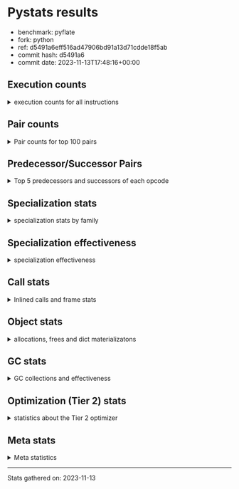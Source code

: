 
# Pystats results

- benchmark: pyflate
- fork: python
- ref: d5491a6eff516ad47906bd91a13d71cdde18f5ab
- commit hash: d5491a6
- commit date: 2023-11-13T17:48:16+00:00

## Execution counts

<details>
<summary> execution counts for all instructions </summary>

|Name | Count | Self | Cumulative | Miss ratio | 
|---|---:|---:|---:|---:|
| LOAD_FAST | 1,330,635,120 | 22.0% | 22.0% |  |
| LOAD_ATTR_INSTANCE_VALUE | 427,170,220 | 7.1% | 29.0% |  |
| LOAD_CONST | 426,784,800 | 7.1% | 36.1% |  |
| POP_JUMP_IF_FALSE | 393,699,120 | 6.5% | 42.6% |  |
| COMPARE_OP_INT | 322,501,320 | 5.3% | 47.9% |  |
| STORE_FAST | 300,528,640 | 5.0% | 52.9% |  |
| LOAD_FAST_LOAD_FAST | 290,971,600 | 4.8% | 57.7% |  |
| BINARY_OP | 193,957,680 | 3.2% | 60.9% |  |
| BINARY_OP_SUBTRACT_INT | 162,623,620 | 2.7% | 63.6% |  |
| JUMP_BACKWARD | 149,876,400 | 2.5% | 66.1% |  |
| SWAP | 149,833,840 | 2.5% | 68.6% |  |
| TO_BOOL_BOOL | 141,400,240 | 2.3% | 70.9% |  |
| BINARY_OP_ADD_INT | 139,886,860 | 2.3% | 73.2% |  |
| COPY | 137,972,160 | 2.3% | 75.5% |  |
| RESUME_CHECK | 127,978,100 | 2.1% | 77.6% | 0.0% |
| CALL_PY_EXACT_ARGS | 127,835,860 | 2.1% | 79.7% |  |
| LOAD_ATTR_METHOD_WITH_VALUES | 120,340,240 | 2.0% | 81.7% |  |
| RETURN_VALUE | 109,745,680 | 1.8% | 83.5% |  |
| BINARY_SUBSCR_LIST_INT | 91,356,380 | 1.5% | 85.0% |  |
| BINARY_SUBSCR | 77,375,760 | 1.3% | 86.3% |  |
| POP_JUMP_IF_TRUE | 76,327,040 | 1.3% | 87.6% |  |
| FOR_ITER_LIST | 70,902,940 | 1.2% | 88.7% |  |
| POP_TOP | 65,376,660 | 1.1% | 89.8% |  |
| LOAD_ATTR_METHOD_NO_DICT | 61,365,800 | 1.0% | 90.8% |  |
| CALL_LIST_APPEND | 61,344,700 | 1.0% | 91.8% |  |
| LOAD_GLOBAL_BUILTIN | 60,217,020 | 1.0% | 92.8% |  |
| CALL_LEN | 53,965,420 | 0.9% | 93.7% |  |
| STORE_SUBSCR_LIST_INT | 53,789,400 | 0.9% | 94.6% |  |
| STORE_ATTR_INSTANCE_VALUE | 47,124,700 | 0.8% | 95.4% |  |
| BINARY_SLICE | 47,117,840 | 0.8% | 96.2% |  |
| JUMP_FORWARD | 29,462,240 | 0.5% | 96.7% |  |
| FOR_ITER_RANGE | 27,862,480 | 0.5% | 97.1% |  |
| STORE_FAST_STORE_FAST | 27,057,360 | 0.4% | 97.6% |  |
| UNPACK_SEQUENCE_TWO_TUPLE | 26,987,080 | 0.4% | 98.0% |  |
| FOR_ITER | 26,922,820 | 0.4% | 98.5% |  |
| RETURN_CONST | 18,304,080 | 0.3% | 98.8% |  |
| UNARY_INVERT | 12,536,640 | 0.2% | 99.0% |  |
| GET_ITER | 12,005,360 | 0.2% | 99.2% |  |
| NOP | 11,873,440 | 0.2% | 99.4% |  |
| LOAD_GLOBAL_MODULE | 7,599,620 | 0.1% | 99.5% |  |
| STORE_SLICE | 7,424,240 | 0.1% | 99.6% |  |
| CALL_BUILTIN_O | 6,088,520 | 0.1% | 99.7% |  |
| LOAD_ATTR | 5,411,380 | 0.1% | 99.8% |  |
| TO_BOOL | 5,406,980 | 0.1% | 99.9% |  |
| CALL_METHOD_DESCRIPTOR_FAST | 5,405,000 | 0.1% | 100.0% |  |
| TO_BOOL_INT | 718,300 | 0.0% | 100.0% |  |
| CALL_BUILTIN_CLASS | 162,180 | 0.0% | 100.0% |  |
| BUILD_LIST | 92,640 | 0.0% | 100.0% |  |
| EXIT_INIT_CHECK | 71,120 | 0.0% | 100.0% |  |
| CALL_ALLOC_AND_ENTER_INIT | 71,120 | 0.0% | 100.0% |  |
| BUILD_TUPLE | 71,040 | 0.0% | 100.0% |  |
| INTERPRETER_EXIT | 70,640 | 0.0% | 100.0% |  |
| BINARY_OP_MULTIPLY_INT | 44,940 | 0.0% | 100.0% |  |
| CALL_BUILTIN_FAST | 32,040 | 0.0% | 100.0% |  |
| CALL | 25,660 | 0.0% | 100.0% |  |
| LIST_APPEND | 11,600 | 0.0% | 100.0% |  |
| LOAD_GLOBAL | 2,400 | 0.0% | 100.0% |  |
| COMPARE_OP | 1,860 | 0.0% | 100.0% |  |
| STORE_ATTR | 1,000 | 0.0% | 100.0% |  |
| RESUME | 540 | 0.0% | 100.0% | 18.5% |
| PUSH_NULL | 480 | 0.0% | 100.0% |  |
| CALL_KW | 480 | 0.0% | 100.0% |  |
| LOAD_DEREF | 240 | 0.0% | 100.0% |  |
| UNPACK_SEQUENCE | 240 | 0.0% | 100.0% |  |
| CALL_BUILTIN_FAST_WITH_KEYWORDS | 240 | 0.0% | 100.0% |  |
| LOAD_ATTR_MODULE | 240 | 0.0% | 100.0% |  |
| CALL_FUNCTION_EX | 160 | 0.0% | 100.0% |  |
| LOAD_FAST_AND_CLEAR | 160 | 0.0% | 100.0% |  |
| CALL_ISINSTANCE | 140 | 0.0% | 100.0% |  |
| CALL_METHOD_DESCRIPTOR_NOARGS | 120 | 0.0% | 100.0% |  |
| CALL_METHOD_DESCRIPTOR_O | 120 | 0.0% | 100.0% |  |
| STORE_SUBSCR | 80 | 0.0% | 100.0% |  |
| CALL_INTRINSIC_1 | 80 | 0.0% | 100.0% |  |
| COPY_FREE_VARS | 80 | 0.0% | 100.0% |  |
| LIST_EXTEND | 80 | 0.0% | 100.0% |  |
| LOAD_FAST_CHECK | 80 | 0.0% | 100.0% |  |
| BINARY_OP_SUBTRACT_FLOAT | 60 | 0.0% | 100.0% |  |
| COMPARE_OP_STR | 60 | 0.0% | 100.0% |  |


</details>

## Pair counts

<details>
<summary> Pair counts for top 100 pairs </summary>

|Pair | Count | Self | Cumulative | 
|---|---:|---:|---:|
| POP_JUMP_IF_FALSE LOAD_FAST | 317,600,480 | 5.2% | 5.2% |
| LOAD_FAST LOAD_ATTR_INSTANCE_VALUE | 269,915,960 | 4.5% | 9.7% |
| COMPARE_OP_INT POP_JUMP_IF_FALSE | 251,599,820 | 4.2% | 13.9% |
| LOAD_ATTR_INSTANCE_VALUE LOAD_FAST | 186,594,560 | 3.1% | 16.9% |
| STORE_FAST LOAD_FAST | 161,745,920 | 2.7% | 19.6% |
| LOAD_FAST LOAD_CONST | 152,721,440 | 2.5% | 22.1% |
| LOAD_FAST TO_BOOL_BOOL | 141,400,040 | 2.3% | 24.5% |
| TO_BOOL_BOOL POP_JUMP_IF_FALSE | 141,379,780 | 2.3% | 26.8% |
| CALL_PY_EXACT_ARGS RESUME_CHECK | 127,835,860 | 2.1% | 28.9% |
| LOAD_CONST BINARY_OP_ADD_INT | 124,402,000 | 2.1% | 31.0% |
| LOAD_FAST LOAD_ATTR_METHOD_WITH_VALUES | 120,294,680 | 2.0% | 33.0% |
| LOAD_ATTR_INSTANCE_VALUE COMPARE_OP_INT | 110,695,480 | 1.8% | 34.8% |
| LOAD_FAST_LOAD_FAST LOAD_ATTR_INSTANCE_VALUE | 110,560,560 | 1.8% | 36.6% |
| LOAD_CONST BINARY_OP_SUBTRACT_INT | 110,171,000 | 1.8% | 38.5% |
| LOAD_ATTR_METHOD_WITH_VALUES LOAD_FAST | 108,854,780 | 1.8% | 40.2% |
| STORE_FAST LOAD_FAST_LOAD_FAST | 101,491,280 | 1.7% | 41.9% |
| LOAD_FAST COMPARE_OP_INT | 81,567,280 | 1.3% | 43.3% |
| LOAD_FAST LOAD_FAST | 72,705,120 | 1.2% | 44.5% |
| LOAD_CONST LOAD_FAST | 71,969,840 | 1.2% | 45.7% |
| COMPARE_OP_INT POP_JUMP_IF_TRUE | 70,901,500 | 1.2% | 46.8% |
| FOR_ITER_LIST STORE_FAST | 70,831,360 | 1.2% | 48.0% |
| RESUME_CHECK LOAD_CONST | 64,334,460 | 1.1% | 49.1% |
| LOAD_FAST BINARY_OP | 61,555,240 | 1.0% | 50.1% |
| LOAD_FAST LOAD_ATTR_METHOD_NO_DICT | 61,365,400 | 1.0% | 51.1% |
| LOAD_GLOBAL_BUILTIN LOAD_FAST | 60,125,900 | 1.0% | 52.1% |
| JUMP_BACKWARD FOR_ITER_LIST | 59,039,740 | 1.0% | 53.1% |
| POP_JUMP_IF_TRUE JUMP_BACKWARD | 58,971,520 | 1.0% | 54.0% |
| LOAD_FAST CALL_PY_EXACT_ARGS | 57,803,440 | 1.0% | 55.0% |
| LOAD_FAST CALL_LEN | 53,965,240 | 0.9% | 55.9% |
| LOAD_FAST_LOAD_FAST BINARY_SUBSCR_LIST_INT | 53,789,360 | 0.9% | 56.8% |
| LOAD_FAST BINARY_OP_SUBTRACT_INT | 52,407,360 | 0.9% | 57.6% |
| BINARY_OP LOAD_CONST | 52,401,420 | 0.9% | 58.5% |
| BINARY_OP_SUBTRACT_INT RETURN_VALUE | 52,401,340 | 0.9% | 59.4% |
| LOAD_FAST LOAD_GLOBAL_BUILTIN | 48,579,000 | 0.8% | 60.2% |
| BINARY_OP LOAD_FAST | 48,141,940 | 0.8% | 61.0% |
| RESUME_CHECK LOAD_FAST_LOAD_FAST | 47,359,440 | 0.8% | 61.8% |
| LOAD_FAST COPY | 46,693,120 | 0.8% | 62.5% |
| COPY LOAD_ATTR_INSTANCE_VALUE | 46,692,880 | 0.8% | 63.3% |
| SWAP STORE_ATTR_INSTANCE_VALUE | 46,692,880 | 0.8% | 64.1% |
| RETURN_VALUE STORE_FAST | 44,598,180 | 0.7% | 64.8% |
| BINARY_OP_ADD_INT SWAP | 43,109,520 | 0.7% | 65.5% |
| STORE_ATTR_INSTANCE_VALUE LOAD_FAST | 41,289,620 | 0.7% | 66.2% |
| BINARY_OP_SUBTRACT_INT BINARY_OP | 39,941,380 | 0.7% | 66.9% |
| RETURN_VALUE BINARY_OP | 39,864,720 | 0.7% | 67.5% |
| LOAD_ATTR_INSTANCE_VALUE CALL_PY_EXACT_ARGS | 39,189,680 | 0.6% | 68.2% |
| SWAP COPY | 37,489,440 | 0.6% | 68.8% |
| COPY COMPARE_OP_INT | 37,489,200 | 0.6% | 69.4% |
| LOAD_CONST COMPARE_OP_INT | 35,984,880 | 0.6% | 70.0% |
| LOAD_ATTR_METHOD_NO_DICT LOAD_FAST | 34,379,580 | 0.6% | 70.6% |
| BINARY_SUBSCR_LIST_INT STORE_FAST | 34,318,900 | 0.6% | 71.1% |
| BINARY_OP_ADD_INT BINARY_SLICE | 32,268,800 | 0.5% | 71.7% |
| LOAD_FAST_LOAD_FAST LOAD_CONST | 31,585,520 | 0.5% | 72.2% |
| JUMP_BACKWARD LOAD_FAST | 31,497,440 | 0.5% | 72.7% |
| BINARY_OP_SUBTRACT_INT COMPARE_OP_INT | 31,348,240 | 0.5% | 73.2% |
| POP_TOP LOAD_FAST | 30,094,120 | 0.5% | 73.7% |
| LOAD_CONST STORE_FAST | 29,886,880 | 0.5% | 74.2% |
| JUMP_FORWARD LOAD_FAST | 29,461,920 | 0.5% | 74.7% |
| BINARY_OP_ADD_INT STORE_FAST | 29,418,180 | 0.5% | 75.2% |
| JUMP_BACKWARD FOR_ITER_RANGE | 27,720,480 | 0.5% | 75.7% |
| FOR_ITER_RANGE STORE_FAST | 27,720,480 | 0.5% | 76.1% |
| LOAD_ATTR_INSTANCE_VALUE STORE_FAST | 27,334,200 | 0.5% | 76.6% |
| BINARY_OP RETURN_VALUE | 27,328,180 | 0.5% | 77.0% |
| CALL_LIST_APPEND JUMP_BACKWARD | 27,223,420 | 0.4% | 77.5% |
| UNPACK_SEQUENCE_TWO_TUPLE STORE_FAST_STORE_FAST | 26,986,620 | 0.4% | 77.9% |
| JUMP_BACKWARD FOR_ITER | 26,915,460 | 0.4% | 78.4% |
| FOR_ITER UNPACK_SEQUENCE_TWO_TUPLE | 26,915,120 | 0.4% | 78.8% |
| LOAD_FAST_LOAD_FAST BINARY_SUBSCR | 26,894,800 | 0.4% | 79.2% |
| COPY COPY | 26,894,720 | 0.4% | 79.7% |
| LOAD_FAST_LOAD_FAST COPY | 26,894,720 | 0.4% | 80.1% |
| LOAD_FAST_LOAD_FAST LOAD_FAST_LOAD_FAST | 26,894,720 | 0.4% | 80.6% |
| STORE_FAST_STORE_FAST LOAD_FAST_LOAD_FAST | 26,894,720 | 0.4% | 81.0% |
| SWAP SWAP | 26,894,720 | 0.4% | 81.5% |
| BINARY_SUBSCR_LIST_INT LOAD_CONST | 26,894,700 | 0.4% | 81.9% |
| LOAD_ATTR_METHOD_NO_DICT LOAD_FAST_LOAD_FAST | 26,894,700 | 0.4% | 82.4% |
| STORE_SUBSCR_LIST_INT JUMP_BACKWARD | 26,894,700 | 0.4% | 82.8% |
| STORE_SUBSCR_LIST_INT LOAD_FAST_LOAD_FAST | 26,894,700 | 0.4% | 83.2% |
| BINARY_SUBSCR CALL_LIST_APPEND | 26,894,680 | 0.4% | 83.7% |
| COPY BINARY_SUBSCR_LIST_INT | 26,894,680 | 0.4% | 84.1% |
| SWAP STORE_SUBSCR_LIST_INT | 26,894,680 | 0.4% | 84.6% |
| BINARY_SUBSCR_LIST_INT STORE_SUBSCR_LIST_INT | 26,894,680 | 0.4% | 85.0% |
| BINARY_OP_ADD_INT BINARY_SUBSCR | 26,299,460 | 0.4% | 85.5% |
| BINARY_SUBSCR SWAP | 25,557,040 | 0.4% | 85.9% |
| CALL_LEN COMPARE_OP_INT | 24,398,520 | 0.4% | 86.3% |
| POP_JUMP_IF_FALSE JUMP_BACKWARD | 24,339,040 | 0.4% | 86.7% |
| STORE_FAST LOAD_CONST | 24,174,080 | 0.4% | 87.1% |
| LOAD_FAST BINARY_SUBSCR | 24,161,320 | 0.4% | 87.5% |
| BINARY_SUBSCR LOAD_FAST | 24,161,300 | 0.4% | 87.9% |
| LOAD_FAST LOAD_FAST_LOAD_FAST | 24,161,280 | 0.4% | 88.3% |
| CALL_LEN LOAD_CONST | 24,161,260 | 0.4% | 88.7% |
| CALL_LIST_APPEND LOAD_FAST | 24,161,240 | 0.4% | 89.1% |
| BINARY_SLICE CALL_LIST_APPEND | 23,477,880 | 0.4% | 89.5% |
| POP_TOP JUMP_FORWARD | 23,419,440 | 0.4% | 89.9% |
| POP_JUMP_IF_FALSE POP_TOP | 23,418,800 | 0.4% | 90.2% |
| BINARY_OP STORE_FAST | 19,105,500 | 0.3% | 90.6% |
| RETURN_CONST POP_TOP | 18,232,880 | 0.3% | 90.9% |
| LOAD_FAST RETURN_VALUE | 18,012,560 | 0.3% | 91.2% |
| BINARY_OP SWAP | 17,941,700 | 0.3% | 91.5% |
| LOAD_CONST CALL_PY_EXACT_ARGS | 17,940,760 | 0.3% | 91.8% |
| POP_JUMP_IF_TRUE LOAD_FAST | 17,343,360 | 0.3% | 92.0% |
| RESUME_CHECK LOAD_FAST | 16,282,780 | 0.3% | 92.3% |


</details>

## Predecessor/Successor Pairs

<details>
<summary> Top 5 predecessors and successors of each opcode </summary>

### BINARY_SLICE

<details>
<summary> Successors and predecessors for BINARY_SLICE </summary>

|Predecessors | Count | Percentage | 
|---|---:|---:|
| BINARY_OP_ADD_INT | 32,268,800 | 68.5% |
| LOAD_CONST | 7,424,720 | 15.8% |
| LOAD_FAST | 7,424,240 | 15.8% |
| BINARY_OP | 80 | 0.0% |

|Successors | Count | Percentage | 
|---|---:|---:|
| CALL_LIST_APPEND | 23,477,880 | 49.8% |
| BINARY_OP | 14,848,480 | 31.5% |
| LOAD_FAST | 7,424,240 | 15.8% |
| CALL_BUILTIN_O | 683,320 | 1.5% |
| LOAD_GLOBAL_BUILTIN | 683,320 | 1.5% |


</details>

### STORE_SLICE

<details>
<summary> Successors and predecessors for STORE_SLICE </summary>

|Predecessors | Count | Percentage | 
|---|---:|---:|
| LOAD_CONST | 7,424,240 | 100.0% |

|Successors | Count | Percentage | 
|---|---:|---:|
| RETURN_CONST | 7,424,240 | 100.0% |


</details>

### CACHE

<details>
<summary> Successors and predecessors for CACHE </summary>

|Successors | Count | Percentage | 
|---|---:|---:|
| RESUME_CHECK | 70,560 | 99.9% |
| RESUME | 80 | 0.1% |


</details>

### BINARY_SUBSCR

<details>
<summary> Successors and predecessors for BINARY_SUBSCR </summary>

|Predecessors | Count | Percentage | 
|---|---:|---:|
| LOAD_FAST_LOAD_FAST | 26,894,800 | 34.8% |
| BINARY_OP_ADD_INT | 26,299,460 | 34.0% |
| LOAD_FAST | 24,161,320 | 31.2% |
| BINARY_SUBSCR | 19,900 | 0.0% |
| LOAD_CONST | 120 | 0.0% |

|Successors | Count | Percentage | 
|---|---:|---:|
| CALL_LIST_APPEND | 26,894,680 | 34.8% |
| SWAP | 25,557,040 | 33.0% |
| LOAD_FAST | 24,161,300 | 31.2% |
| COMPARE_OP_INT | 742,440 | 1.0% |
| BINARY_SUBSCR | 19,900 | 0.0% |


</details>

### EXIT_INIT_CHECK

<details>
<summary> Successors and predecessors for EXIT_INIT_CHECK </summary>

|Predecessors | Count | Percentage | 
|---|---:|---:|
| RETURN_CONST | 71,120 | 100.0% |

|Successors | Count | Percentage | 
|---|---:|---:|
| RETURN_VALUE | 71,120 | 100.0% |


</details>

### GET_ITER

<details>
<summary> Successors and predecessors for GET_ITER </summary>

|Predecessors | Count | Percentage | 
|---|---:|---:|
| LOAD_ATTR_INSTANCE_VALUE | 11,862,580 | 98.8% |
| CALL_BUILTIN_CLASS | 141,900 | 1.2% |
| BINARY_SLICE | 480 | 0.0% |
| CALL | 180 | 0.0% |
| LOAD_FAST | 160 | 0.0% |

|Successors | Count | Percentage | 
|---|---:|---:|
| FOR_ITER_LIST | 11,863,100 | 98.8% |
| FOR_ITER_RANGE | 141,840 | 1.2% |
| FOR_ITER | 340 | 0.0% |
| LOAD_FAST_AND_CLEAR | 80 | 0.0% |


</details>

### INTERPRETER_EXIT

<details>
<summary> Successors and predecessors for INTERPRETER_EXIT </summary>

|Predecessors | Count | Percentage | 
|---|---:|---:|
| RETURN_VALUE | 70,560 | 99.9% |
| RETURN_CONST | 80 | 0.1% |


</details>

### NOP

<details>
<summary> Successors and predecessors for NOP </summary>

|Predecessors | Count | Percentage | 
|---|---:|---:|
| CALL_LIST_APPEND | 7,186,940 | 60.5% |
| JUMP_BACKWARD | 4,674,640 | 39.4% |
| POP_JUMP_IF_FALSE | 11,600 | 0.1% |
| STORE_FAST | 160 | 0.0% |
| POP_TOP | 100 | 0.0% |

|Successors | Count | Percentage | 
|---|---:|---:|
| JUMP_BACKWARD | 7,186,960 | 60.5% |
| LOAD_FAST | 4,686,400 | 39.5% |
| LOAD_DEREF | 80 | 0.0% |


</details>

### POP_TOP

<details>
<summary> Successors and predecessors for POP_TOP </summary>

|Predecessors | Count | Percentage | 
|---|---:|---:|
| POP_JUMP_IF_FALSE | 23,418,800 | 35.8% |
| RETURN_CONST | 18,232,880 | 27.9% |
| RETURN_VALUE | 11,861,920 | 18.1% |
| SWAP | 11,861,680 | 18.1% |
| CALL_KW | 480 | 0.0% |

|Successors | Count | Percentage | 
|---|---:|---:|
| LOAD_FAST | 30,094,120 | 46.0% |
| JUMP_FORWARD | 23,419,440 | 35.8% |
| RETURN_VALUE | 11,861,680 | 18.1% |
| RETURN_CONST | 560 | 0.0% |
| LOAD_FAST_LOAD_FAST | 480 | 0.0% |


</details>

### PUSH_NULL

<details>
<summary> Successors and predecessors for PUSH_NULL </summary>

|Predecessors | Count | Percentage | 
|---|---:|---:|
| LOAD_ATTR_MODULE | 240 | 50.0% |
| LOAD_DEREF | 160 | 33.3% |
| LOAD_ATTR | 80 | 16.7% |

|Successors | Count | Percentage | 
|---|---:|---:|
| CALL | 240 | 50.0% |
| LOAD_FAST | 160 | 33.3% |
| LOAD_FAST_CHECK | 80 | 16.7% |


</details>

### RETURN_VALUE

<details>
<summary> Successors and predecessors for RETURN_VALUE </summary>

|Predecessors | Count | Percentage | 
|---|---:|---:|
| BINARY_OP_SUBTRACT_INT | 52,401,340 | 47.7% |
| BINARY_OP | 27,328,180 | 24.9% |
| LOAD_FAST | 18,012,560 | 16.4% |
| POP_TOP | 11,861,680 | 10.8% |
| EXIT_INIT_CHECK | 71,120 | 0.1% |

|Successors | Count | Percentage | 
|---|---:|---:|
| STORE_FAST | 44,598,180 | 40.6% |
| BINARY_OP | 39,864,720 | 36.3% |
| LOAD_FAST | 12,607,200 | 11.5% |
| POP_TOP | 11,861,920 | 10.8% |
| TO_BOOL_INT | 627,120 | 0.6% |


</details>

### STORE_SUBSCR

<details>
<summary> Successors and predecessors for STORE_SUBSCR </summary>

|Predecessors | Count | Percentage | 
|---|---:|---:|
| SWAP | 40 | 50.0% |
| BINARY_SUBSCR | 20 | 25.0% |
| BINARY_SUBSCR_LIST_INT | 20 | 25.0% |

|Successors | Count | Percentage | 
|---|---:|---:|
| STORE_SUBSCR_LIST_INT | 40 | 50.0% |
| JUMP_BACKWARD | 20 | 25.0% |
| LOAD_FAST_LOAD_FAST | 20 | 25.0% |


</details>

### TO_BOOL

<details>
<summary> Successors and predecessors for TO_BOOL </summary>

|Predecessors | Count | Percentage | 
|---|---:|---:|
| LOAD_FAST | 5,405,160 | 100.0% |
| TO_BOOL | 1,500 | 0.0% |
| RETURN_VALUE | 160 | 0.0% |
| BINARY_OP | 80 | 0.0% |
| CALL | 40 | 0.0% |

|Successors | Count | Percentage | 
|---|---:|---:|
| POP_JUMP_IF_TRUE | 5,404,980 | 100.0% |
| TO_BOOL | 1,500 | 0.0% |
| POP_JUMP_IF_FALSE | 240 | 0.0% |
| TO_BOOL_INT | 180 | 0.0% |
| TO_BOOL_BOOL | 80 | 0.0% |


</details>

### UNARY_INVERT

<details>
<summary> Successors and predecessors for UNARY_INVERT </summary>

|Predecessors | Count | Percentage | 
|---|---:|---:|
| BINARY_OP | 12,536,640 | 100.0% |

|Successors | Count | Percentage | 
|---|---:|---:|
| BINARY_OP | 12,536,640 | 100.0% |


</details>

### BINARY_OP

<details>
<summary> Successors and predecessors for BINARY_OP </summary>

|Predecessors | Count | Percentage | 
|---|---:|---:|
| LOAD_FAST | 61,555,240 | 31.7% |
| BINARY_OP_SUBTRACT_INT | 39,941,380 | 20.6% |
| RETURN_VALUE | 39,864,720 | 20.6% |
| BINARY_SLICE | 14,848,480 | 7.7% |
| UNARY_INVERT | 12,536,640 | 6.5% |

|Successors | Count | Percentage | 
|---|---:|---:|
| LOAD_CONST | 52,401,420 | 27.0% |
| LOAD_FAST | 48,141,940 | 24.8% |
| RETURN_VALUE | 27,328,180 | 14.1% |
| STORE_FAST | 19,105,500 | 9.9% |
| SWAP | 17,941,700 | 9.3% |


</details>

### BUILD_LIST

<details>
<summary> Successors and predecessors for BUILD_LIST </summary>

|Predecessors | Count | Percentage | 
|---|---:|---:|
| LOAD_FAST_LOAD_FAST | 71,040 | 76.7% |
| CALL_BUILTIN_CLASS | 19,180 | 20.7% |
| STORE_FAST | 720 | 0.8% |
| RESUME_CHECK | 580 | 0.6% |
| BUILD_TUPLE | 480 | 0.5% |

|Successors | Count | Percentage | 
|---|---:|---:|
| BINARY_OP | 90,720 | 97.9% |
| STORE_FAST | 1,600 | 1.7% |
| LOAD_CONST | 80 | 0.1% |
| LOAD_DEREF | 80 | 0.1% |
| SWAP | 80 | 0.1% |


</details>

### BUILD_TUPLE

<details>
<summary> Successors and predecessors for BUILD_TUPLE </summary>

|Predecessors | Count | Percentage | 
|---|---:|---:|
| LOAD_ATTR_INSTANCE_VALUE | 70,540 | 99.3% |
| LOAD_CONST | 480 | 0.7% |
| LOAD_ATTR | 20 | 0.0% |

|Successors | Count | Percentage | 
|---|---:|---:|
| RETURN_VALUE | 70,560 | 99.3% |
| BUILD_LIST | 480 | 0.7% |


</details>

### CALL

<details>
<summary> Successors and predecessors for CALL </summary>

|Predecessors | Count | Percentage | 
|---|---:|---:|
| CALL_BUILTIN_FAST | 20,460 | 79.7% |
| LOAD_FAST | 2,160 | 8.4% |
| LOAD_CONST | 1,080 | 4.2% |
| CALL | 520 | 2.0% |
| LOAD_FAST_LOAD_FAST | 280 | 1.1% |

|Successors | Count | Percentage | 
|---|---:|---:|
| CALL_LIST_APPEND | 20,620 | 80.4% |
| CALL_PY_EXACT_ARGS | 860 | 3.4% |
| CALL_BUILTIN_CLASS | 740 | 2.9% |
| CALL | 520 | 2.0% |
| RESUME_CHECK | 440 | 1.7% |


</details>

### CALL_FUNCTION_EX

<details>
<summary> Successors and predecessors for CALL_FUNCTION_EX </summary>

|Predecessors | Count | Percentage | 
|---|---:|---:|
| CALL_INTRINSIC_1 | 80 | 50.0% |
| LOAD_FAST | 80 | 50.0% |

|Successors | Count | Percentage | 
|---|---:|---:|
| COPY_FREE_VARS | 80 | 50.0% |
| RESUME_CHECK | 60 | 37.5% |
| RESUME | 20 | 12.5% |


</details>

### CALL_INTRINSIC_1

<details>
<summary> Successors and predecessors for CALL_INTRINSIC_1 </summary>

|Predecessors | Count | Percentage | 
|---|---:|---:|
| LIST_EXTEND | 80 | 100.0% |

|Successors | Count | Percentage | 
|---|---:|---:|
| CALL_FUNCTION_EX | 80 | 100.0% |


</details>

### CALL_KW

<details>
<summary> Successors and predecessors for CALL_KW </summary>

|Predecessors | Count | Percentage | 
|---|---:|---:|
| LOAD_CONST | 480 | 100.0% |

|Successors | Count | Percentage | 
|---|---:|---:|
| POP_TOP | 480 | 100.0% |


</details>

### COMPARE_OP

<details>
<summary> Successors and predecessors for COMPARE_OP </summary>

|Predecessors | Count | Percentage | 
|---|---:|---:|
| LOAD_CONST | 840 | 45.2% |
| COPY | 240 | 12.9% |
| LOAD_FAST | 160 | 8.6% |
| CALL | 100 | 5.4% |
| LOAD_ATTR | 100 | 5.4% |

|Successors | Count | Percentage | 
|---|---:|---:|
| POP_JUMP_IF_FALSE | 920 | 49.5% |
| COMPARE_OP_INT | 760 | 40.9% |
| POP_JUMP_IF_TRUE | 100 | 5.4% |
| COMPARE_OP | 60 | 3.2% |
| COMPARE_OP_STR | 20 | 1.1% |


</details>

### COPY

<details>
<summary> Successors and predecessors for COPY </summary>

|Predecessors | Count | Percentage | 
|---|---:|---:|
| LOAD_FAST | 46,693,120 | 33.8% |
| SWAP | 37,489,440 | 27.2% |
| COPY | 26,894,720 | 19.5% |
| LOAD_FAST_LOAD_FAST | 26,894,720 | 19.5% |
| RETURN_VALUE | 80 | 0.0% |

|Successors | Count | Percentage | 
|---|---:|---:|
| LOAD_ATTR_INSTANCE_VALUE | 46,692,880 | 33.8% |
| COMPARE_OP_INT | 37,489,200 | 27.2% |
| COPY | 26,894,720 | 19.5% |
| BINARY_SUBSCR_LIST_INT | 26,894,680 | 19.5% |
| COMPARE_OP | 240 | 0.0% |


</details>

### COPY_FREE_VARS

<details>
<summary> Successors and predecessors for COPY_FREE_VARS </summary>

|Predecessors | Count | Percentage | 
|---|---:|---:|
| CALL_FUNCTION_EX | 80 | 100.0% |

|Successors | Count | Percentage | 
|---|---:|---:|
| RESUME_CHECK | 60 | 75.0% |
| RESUME | 20 | 25.0% |


</details>

### FOR_ITER

<details>
<summary> Successors and predecessors for FOR_ITER </summary>

|Predecessors | Count | Percentage | 
|---|---:|---:|
| JUMP_BACKWARD | 26,915,460 | 100.0% |
| FOR_ITER | 6,940 | 0.0% |
| GET_ITER | 340 | 0.0% |
| SWAP | 80 | 0.0% |

|Successors | Count | Percentage | 
|---|---:|---:|
| UNPACK_SEQUENCE_TWO_TUPLE | 26,915,120 | 100.0% |
| FOR_ITER | 6,940 | 0.0% |
| STORE_FAST | 320 | 0.0% |
| FOR_ITER_RANGE | 160 | 0.0% |
| UNPACK_SEQUENCE | 100 | 0.0% |


</details>

### JUMP_BACKWARD

<details>
<summary> Successors and predecessors for JUMP_BACKWARD </summary>

|Predecessors | Count | Percentage | 
|---|---:|---:|
| POP_JUMP_IF_TRUE | 58,971,520 | 39.3% |
| CALL_LIST_APPEND | 27,223,420 | 18.2% |
| STORE_SUBSCR_LIST_INT | 26,894,700 | 17.9% |
| POP_JUMP_IF_FALSE | 24,339,040 | 16.2% |
| NOP | 7,186,960 | 4.8% |

|Successors | Count | Percentage | 
|---|---:|---:|
| FOR_ITER_LIST | 59,039,740 | 39.4% |
| LOAD_FAST | 31,497,440 | 21.0% |
| FOR_ITER_RANGE | 27,720,480 | 18.5% |
| FOR_ITER | 26,915,460 | 18.0% |
| NOP | 4,674,640 | 3.1% |


</details>

### JUMP_FORWARD

<details>
<summary> Successors and predecessors for JUMP_FORWARD </summary>

|Predecessors | Count | Percentage | 
|---|---:|---:|
| POP_TOP | 23,419,440 | 79.5% |
| POP_JUMP_IF_FALSE | 5,359,360 | 18.2% |
| STORE_FAST | 683,440 | 2.3% |

|Successors | Count | Percentage | 
|---|---:|---:|
| LOAD_FAST | 29,461,920 | 100.0% |
| BUILD_LIST | 80 | 0.0% |
| JUMP_BACKWARD | 80 | 0.0% |
| LOAD_CONST | 80 | 0.0% |
| LOAD_GLOBAL | 40 | 0.0% |


</details>

### LIST_APPEND

<details>
<summary> Successors and predecessors for LIST_APPEND </summary>

|Predecessors | Count | Percentage | 
|---|---:|---:|
| CALL_BUILTIN_FAST | 11,580 | 99.8% |
| CALL | 20 | 0.2% |

|Successors | Count | Percentage | 
|---|---:|---:|
| JUMP_BACKWARD | 11,600 | 100.0% |


</details>

### LIST_EXTEND

<details>
<summary> Successors and predecessors for LIST_EXTEND </summary>

|Predecessors | Count | Percentage | 
|---|---:|---:|
| LOAD_DEREF | 80 | 100.0% |

|Successors | Count | Percentage | 
|---|---:|---:|
| CALL_INTRINSIC_1 | 80 | 100.0% |


</details>

### LOAD_ATTR

<details>
<summary> Successors and predecessors for LOAD_ATTR </summary>

|Predecessors | Count | Percentage | 
|---|---:|---:|
| LOAD_ATTR_INSTANCE_VALUE | 5,404,940 | 99.9% |
| LOAD_FAST | 3,080 | 0.1% |
| LOAD_ATTR | 1,680 | 0.0% |
| LOAD_GLOBAL_MODULE | 1,000 | 0.0% |
| COPY | 240 | 0.0% |

|Successors | Count | Percentage | 
|---|---:|---:|
| LOAD_FAST | 5,405,720 | 99.9% |
| LOAD_ATTR | 1,680 | 0.0% |
| LOAD_CONST | 980 | 0.0% |
| LOAD_ATTR_INSTANCE_VALUE | 820 | 0.0% |
| LOAD_ATTR_METHOD_WITH_VALUES | 640 | 0.0% |


</details>

### LOAD_CONST

<details>
<summary> Successors and predecessors for LOAD_CONST </summary>

|Predecessors | Count | Percentage | 
|---|---:|---:|
| LOAD_FAST | 152,721,440 | 35.8% |
| RESUME_CHECK | 64,334,460 | 15.1% |
| BINARY_OP | 52,401,420 | 12.3% |
| LOAD_FAST_LOAD_FAST | 31,585,520 | 7.4% |
| BINARY_SUBSCR_LIST_INT | 26,894,700 | 6.3% |

|Successors | Count | Percentage | 
|---|---:|---:|
| BINARY_OP_ADD_INT | 124,402,000 | 29.1% |
| BINARY_OP_SUBTRACT_INT | 110,171,000 | 25.8% |
| LOAD_FAST | 71,969,840 | 16.9% |
| COMPARE_OP_INT | 35,984,880 | 8.4% |
| STORE_FAST | 29,886,880 | 7.0% |


</details>

### LOAD_DEREF

<details>
<summary> Successors and predecessors for LOAD_DEREF </summary>

|Predecessors | Count | Percentage | 
|---|---:|---:|
| NOP | 80 | 33.3% |
| BUILD_LIST | 80 | 33.3% |
| RESUME_CHECK | 60 | 25.0% |
| RESUME | 20 | 8.3% |

|Successors | Count | Percentage | 
|---|---:|---:|
| PUSH_NULL | 160 | 66.7% |
| LIST_EXTEND | 80 | 33.3% |


</details>

### LOAD_FAST

<details>
<summary> Successors and predecessors for LOAD_FAST </summary>

|Predecessors | Count | Percentage | 
|---|---:|---:|
| POP_JUMP_IF_FALSE | 317,600,480 | 23.9% |
| LOAD_ATTR_INSTANCE_VALUE | 186,594,560 | 14.0% |
| STORE_FAST | 161,745,920 | 12.2% |
| LOAD_ATTR_METHOD_WITH_VALUES | 108,854,780 | 8.2% |
| LOAD_FAST | 72,705,120 | 5.5% |

|Successors | Count | Percentage | 
|---|---:|---:|
| LOAD_ATTR_INSTANCE_VALUE | 269,915,960 | 20.3% |
| LOAD_CONST | 152,721,440 | 11.5% |
| TO_BOOL_BOOL | 141,400,040 | 10.6% |
| LOAD_ATTR_METHOD_WITH_VALUES | 120,294,680 | 9.0% |
| COMPARE_OP_INT | 81,567,280 | 6.1% |


</details>

### LOAD_FAST_AND_CLEAR

<details>
<summary> Successors and predecessors for LOAD_FAST_AND_CLEAR </summary>

|Predecessors | Count | Percentage | 
|---|---:|---:|
| GET_ITER | 80 | 50.0% |
| LOAD_FAST_AND_CLEAR | 80 | 50.0% |

|Successors | Count | Percentage | 
|---|---:|---:|
| LOAD_FAST_AND_CLEAR | 80 | 50.0% |
| SWAP | 80 | 50.0% |


</details>

### LOAD_FAST_CHECK

<details>
<summary> Successors and predecessors for LOAD_FAST_CHECK </summary>

|Predecessors | Count | Percentage | 
|---|---:|---:|
| PUSH_NULL | 80 | 100.0% |

|Successors | Count | Percentage | 
|---|---:|---:|
| CALL | 40 | 50.0% |
| CALL_BUILTIN_FAST_WITH_KEYWORDS | 40 | 50.0% |


</details>

### LOAD_FAST_LOAD_FAST

<details>
<summary> Successors and predecessors for LOAD_FAST_LOAD_FAST </summary>

|Predecessors | Count | Percentage | 
|---|---:|---:|
| STORE_FAST | 101,491,280 | 34.9% |
| RESUME_CHECK | 47,359,440 | 16.3% |
| LOAD_FAST_LOAD_FAST | 26,894,720 | 9.2% |
| STORE_FAST_STORE_FAST | 26,894,720 | 9.2% |
| LOAD_ATTR_METHOD_NO_DICT | 26,894,700 | 9.2% |

|Successors | Count | Percentage | 
|---|---:|---:|
| LOAD_ATTR_INSTANCE_VALUE | 110,560,560 | 38.0% |
| BINARY_SUBSCR_LIST_INT | 53,789,360 | 18.5% |
| LOAD_CONST | 31,585,520 | 10.9% |
| BINARY_SUBSCR | 26,894,800 | 9.2% |
| COPY | 26,894,720 | 9.2% |


</details>

### LOAD_GLOBAL

<details>
<summary> Successors and predecessors for LOAD_GLOBAL </summary>

|Predecessors | Count | Percentage | 
|---|---:|---:|
| STORE_FAST | 800 | 33.3% |
| LOAD_FAST | 320 | 13.3% |
| POP_JUMP_IF_FALSE | 240 | 10.0% |
| LOAD_ATTR | 100 | 4.2% |
| LOAD_GLOBAL | 100 | 4.2% |

|Successors | Count | Percentage | 
|---|---:|---:|
| LOAD_GLOBAL_BUILTIN | 740 | 30.8% |
| LOAD_FAST | 680 | 28.3% |
| LOAD_GLOBAL_MODULE | 460 | 19.2% |
| LOAD_FAST_LOAD_FAST | 160 | 6.7% |
| LOAD_ATTR | 120 | 5.0% |


</details>

### POP_JUMP_IF_FALSE

<details>
<summary> Successors and predecessors for POP_JUMP_IF_FALSE </summary>

|Predecessors | Count | Percentage | 
|---|---:|---:|
| COMPARE_OP_INT | 251,599,820 | 63.9% |
| TO_BOOL_BOOL | 141,379,780 | 35.9% |
| TO_BOOL_INT | 718,300 | 0.2% |
| COMPARE_OP | 920 | 0.0% |
| TO_BOOL | 240 | 0.0% |

|Successors | Count | Percentage | 
|---|---:|---:|
| LOAD_FAST | 317,600,480 | 80.7% |
| JUMP_BACKWARD | 24,339,040 | 6.2% |
| POP_TOP | 23,418,800 | 5.9% |
| LOAD_CONST | 14,942,720 | 3.8% |
| RETURN_CONST | 5,402,160 | 1.4% |


</details>

### POP_JUMP_IF_TRUE

<details>
<summary> Successors and predecessors for POP_JUMP_IF_TRUE </summary>

|Predecessors | Count | Percentage | 
|---|---:|---:|
| COMPARE_OP_INT | 70,901,500 | 92.9% |
| TO_BOOL | 5,404,980 | 7.1% |
| TO_BOOL_BOOL | 20,460 | 0.0% |
| COMPARE_OP | 100 | 0.0% |

|Successors | Count | Percentage | 
|---|---:|---:|
| JUMP_BACKWARD | 58,971,520 | 77.3% |
| LOAD_FAST | 17,343,360 | 22.7% |
| LOAD_GLOBAL_MODULE | 11,600 | 0.0% |
| POP_TOP | 480 | 0.0% |
| LOAD_GLOBAL | 80 | 0.0% |


</details>

### RETURN_CONST

<details>
<summary> Successors and predecessors for RETURN_CONST </summary>

|Predecessors | Count | Percentage | 
|---|---:|---:|
| STORE_SLICE | 7,424,240 | 40.6% |
| STORE_ATTR_INSTANCE_VALUE | 5,476,060 | 29.9% |
| POP_JUMP_IF_FALSE | 5,402,160 | 29.5% |
| FOR_ITER_LIST | 960 | 0.0% |
| POP_TOP | 560 | 0.0% |

|Successors | Count | Percentage | 
|---|---:|---:|
| POP_TOP | 18,232,880 | 99.6% |
| EXIT_INIT_CHECK | 71,120 | 0.4% |
| INTERPRETER_EXIT | 80 | 0.0% |


</details>

### STORE_ATTR

<details>
<summary> Successors and predecessors for STORE_ATTR </summary>

|Predecessors | Count | Percentage | 
|---|---:|---:|
| LOAD_FAST | 560 | 56.0% |
| SWAP | 240 | 24.0% |
| LOAD_FAST_LOAD_FAST | 200 | 20.0% |

|Successors | Count | Percentage | 
|---|---:|---:|
| STORE_ATTR_INSTANCE_VALUE | 500 | 50.0% |
| LOAD_FAST | 220 | 22.0% |
| LOAD_CONST | 100 | 10.0% |
| RETURN_CONST | 100 | 10.0% |
| JUMP_BACKWARD | 40 | 4.0% |


</details>

### STORE_FAST

<details>
<summary> Successors and predecessors for STORE_FAST </summary>

|Predecessors | Count | Percentage | 
|---|---:|---:|
| FOR_ITER_LIST | 70,831,360 | 23.6% |
| RETURN_VALUE | 44,598,180 | 14.8% |
| BINARY_SUBSCR_LIST_INT | 34,318,900 | 11.4% |
| LOAD_CONST | 29,886,880 | 9.9% |
| BINARY_OP_ADD_INT | 29,418,180 | 9.8% |

|Successors | Count | Percentage | 
|---|---:|---:|
| LOAD_FAST | 161,745,920 | 53.8% |
| LOAD_FAST_LOAD_FAST | 101,491,280 | 33.8% |
| LOAD_CONST | 24,174,080 | 8.0% |
| LOAD_GLOBAL_MODULE | 7,187,920 | 2.4% |
| JUMP_BACKWARD | 5,172,240 | 1.7% |


</details>

### STORE_FAST_STORE_FAST

<details>
<summary> Successors and predecessors for STORE_FAST_STORE_FAST </summary>

|Predecessors | Count | Percentage | 
|---|---:|---:|
| UNPACK_SEQUENCE_TWO_TUPLE | 26,986,620 | 99.7% |
| LOAD_FAST_LOAD_FAST | 70,560 | 0.3% |
| UNPACK_SEQUENCE | 100 | 0.0% |
| COPY | 80 | 0.0% |

|Successors | Count | Percentage | 
|---|---:|---:|
| LOAD_FAST_LOAD_FAST | 26,894,720 | 99.4% |
| LOAD_FAST | 162,560 | 0.6% |
| BUILD_LIST | 80 | 0.0% |


</details>

### SWAP

<details>
<summary> Successors and predecessors for SWAP </summary>

|Predecessors | Count | Percentage | 
|---|---:|---:|
| BINARY_OP_ADD_INT | 43,109,520 | 28.8% |
| SWAP | 26,894,720 | 17.9% |
| BINARY_SUBSCR | 25,557,040 | 17.1% |
| BINARY_OP | 17,941,700 | 12.0% |
| BINARY_OP_SUBTRACT_INT | 12,536,620 | 8.4% |

|Successors | Count | Percentage | 
|---|---:|---:|
| STORE_ATTR_INSTANCE_VALUE | 46,692,880 | 31.2% |
| COPY | 37,489,440 | 25.0% |
| SWAP | 26,894,720 | 17.9% |
| STORE_SUBSCR_LIST_INT | 26,894,680 | 17.9% |
| POP_TOP | 11,861,680 | 7.9% |


</details>

### UNPACK_SEQUENCE

<details>
<summary> Successors and predecessors for UNPACK_SEQUENCE </summary>

|Predecessors | Count | Percentage | 
|---|---:|---:|
| FOR_ITER | 100 | 41.7% |
| LOAD_CONST | 80 | 33.3% |
| BINARY_SUBSCR | 20 | 8.3% |
| BINARY_SUBSCR_LIST_INT | 20 | 8.3% |
| FOR_ITER_LIST | 20 | 8.3% |

|Successors | Count | Percentage | 
|---|---:|---:|
| UNPACK_SEQUENCE_TWO_TUPLE | 120 | 50.0% |
| STORE_FAST_STORE_FAST | 100 | 41.7% |
| LOAD_FAST | 20 | 8.3% |


</details>

### RESUME

<details>
<summary> Successors and predecessors for RESUME </summary>

|Predecessors | Count | Percentage | 
|---|---:|---:|
| CALL | 420 | 77.8% |
| CACHE | 80 | 14.8% |
| CALL_FUNCTION_EX | 20 | 3.7% |
| COPY_FREE_VARS | 20 | 3.7% |

|Successors | Count | Percentage | 
|---|---:|---:|
| LOAD_FAST | 180 | 33.3% |
| LOAD_CONST | 100 | 18.5% |
| LOAD_GLOBAL | 100 | 18.5% |
| LOAD_FAST_LOAD_FAST | 80 | 14.8% |
| BUILD_LIST | 60 | 11.1% |


</details>

### BINARY_OP_ADD_INT

<details>
<summary> Successors and predecessors for BINARY_OP_ADD_INT </summary>

|Predecessors | Count | Percentage | 
|---|---:|---:|
| LOAD_CONST | 124,402,000 | 88.9% |
| CALL_BUILTIN_O | 5,404,920 | 3.9% |
| CALL_LEN | 5,404,920 | 3.9% |
| BINARY_OP | 4,675,020 | 3.3% |

|Successors | Count | Percentage | 
|---|---:|---:|
| SWAP | 43,109,520 | 30.8% |
| BINARY_SLICE | 32,268,800 | 23.1% |
| STORE_FAST | 29,418,180 | 21.0% |
| BINARY_SUBSCR | 26,299,460 | 18.8% |
| LOAD_CONST | 7,424,220 | 5.3% |


</details>

### BINARY_OP_MULTIPLY_INT

<details>
<summary> Successors and predecessors for BINARY_OP_MULTIPLY_INT </summary>

|Predecessors | Count | Percentage | 
|---|---:|---:|
| LOAD_CONST | 44,920 | 100.0% |
| BINARY_OP | 20 | 0.0% |

|Successors | Count | Percentage | 
|---|---:|---:|
| LOAD_CONST | 44,940 | 100.0% |


</details>

### BINARY_OP_SUBTRACT_FLOAT

<details>
<summary> Successors and predecessors for BINARY_OP_SUBTRACT_FLOAT </summary>

|Predecessors | Count | Percentage | 
|---|---:|---:|
| LOAD_FAST | 40 | 66.7% |
| BINARY_OP | 20 | 33.3% |

|Successors | Count | Percentage | 
|---|---:|---:|
| STORE_FAST | 60 | 100.0% |


</details>

### BINARY_OP_SUBTRACT_INT

<details>
<summary> Successors and predecessors for BINARY_OP_SUBTRACT_INT </summary>

|Predecessors | Count | Percentage | 
|---|---:|---:|
| LOAD_CONST | 110,171,000 | 67.7% |
| LOAD_FAST | 52,407,360 | 32.2% |
| BINARY_OP_SUBTRACT_INT | 44,920 | 0.0% |
| BINARY_OP | 300 | 0.0% |
| CALL_BUILTIN_O | 40 | 0.0% |

|Successors | Count | Percentage | 
|---|---:|---:|
| RETURN_VALUE | 52,401,340 | 32.2% |
| BINARY_OP | 39,941,380 | 24.6% |
| COMPARE_OP_INT | 31,348,240 | 19.3% |
| SWAP | 12,536,620 | 7.7% |
| STORE_FAST | 11,906,660 | 7.3% |


</details>

### BINARY_SUBSCR_LIST_INT

<details>
<summary> Successors and predecessors for BINARY_SUBSCR_LIST_INT </summary>

|Predecessors | Count | Percentage | 
|---|---:|---:|
| LOAD_FAST_LOAD_FAST | 53,789,360 | 58.9% |
| COPY | 26,894,680 | 29.4% |
| BINARY_OP_SUBTRACT_INT | 7,186,920 | 7.9% |
| LOAD_CONST | 3,010,760 | 3.3% |
| LOAD_FAST | 237,240 | 0.3% |

|Successors | Count | Percentage | 
|---|---:|---:|
| STORE_FAST | 34,318,900 | 37.6% |
| LOAD_CONST | 26,894,700 | 29.4% |
| STORE_SUBSCR_LIST_INT | 26,894,680 | 29.4% |
| LOAD_FAST | 2,773,100 | 3.0% |
| BINARY_SUBSCR_LIST_INT | 237,240 | 0.3% |


</details>

### CALL_ALLOC_AND_ENTER_INIT

<details>
<summary> Successors and predecessors for CALL_ALLOC_AND_ENTER_INIT </summary>

|Predecessors | Count | Percentage | 
|---|---:|---:|
| LOAD_FAST_LOAD_FAST | 70,520 | 99.2% |
| LOAD_FAST | 520 | 0.7% |
| CALL | 80 | 0.1% |

|Successors | Count | Percentage | 
|---|---:|---:|
| RESUME_CHECK | 71,120 | 100.0% |


</details>

### CALL_BUILTIN_CLASS

<details>
<summary> Successors and predecessors for CALL_BUILTIN_CLASS </summary>

|Predecessors | Count | Percentage | 
|---|---:|---:|
| LOAD_CONST | 70,560 | 43.5% |
| LOAD_FAST_LOAD_FAST | 70,520 | 43.5% |
| BINARY_OP | 19,160 | 11.8% |
| LOAD_FAST | 1,120 | 0.7% |
| CALL | 740 | 0.5% |

|Successors | Count | Percentage | 
|---|---:|---:|
| GET_ITER | 141,900 | 87.5% |
| BUILD_LIST | 19,180 | 11.8% |
| LOAD_FAST | 920 | 0.6% |
| STORE_FAST | 120 | 0.1% |
| CALL_BUILTIN_CLASS | 40 | 0.0% |


</details>

### CALL_BUILTIN_FAST

<details>
<summary> Successors and predecessors for CALL_BUILTIN_FAST </summary>

|Predecessors | Count | Percentage | 
|---|---:|---:|
| LOAD_FAST | 32,000 | 99.9% |
| CALL | 40 | 0.1% |

|Successors | Count | Percentage | 
|---|---:|---:|
| CALL | 20,460 | 63.9% |
| LIST_APPEND | 11,580 | 36.1% |


</details>

### CALL_BUILTIN_FAST_WITH_KEYWORDS

<details>
<summary> Successors and predecessors for CALL_BUILTIN_FAST_WITH_KEYWORDS </summary>

|Predecessors | Count | Percentage | 
|---|---:|---:|
| CALL | 80 | 33.3% |
| LOAD_FAST | 80 | 33.3% |
| LOAD_CONST | 40 | 16.7% |
| LOAD_FAST_CHECK | 40 | 16.7% |

|Successors | Count | Percentage | 
|---|---:|---:|
| CALL | 60 | 25.0% |
| LOAD_CONST | 60 | 25.0% |
| STORE_FAST | 60 | 25.0% |
| LOAD_ATTR_METHOD_NO_DICT | 40 | 16.7% |
| LOAD_ATTR | 20 | 8.3% |


</details>

### CALL_BUILTIN_O

<details>
<summary> Successors and predecessors for CALL_BUILTIN_O </summary>

|Predecessors | Count | Percentage | 
|---|---:|---:|
| LOAD_FAST | 5,404,920 | 88.8% |
| BINARY_SLICE | 683,320 | 11.2% |
| LOAD_CONST | 160 | 0.0% |
| CALL | 120 | 0.0% |

|Successors | Count | Percentage | 
|---|---:|---:|
| BINARY_OP_ADD_INT | 5,404,920 | 88.8% |
| LOAD_CONST | 683,340 | 11.2% |
| COMPARE_OP_INT | 80 | 0.0% |
| LOAD_FAST | 60 | 0.0% |
| BINARY_OP | 40 | 0.0% |


</details>

### CALL_ISINSTANCE

<details>
<summary> Successors and predecessors for CALL_ISINSTANCE </summary>

|Predecessors | Count | Percentage | 
|---|---:|---:|
| LOAD_GLOBAL_MODULE | 120 | 85.7% |
| CALL | 20 | 14.3% |

|Successors | Count | Percentage | 
|---|---:|---:|
| TO_BOOL_BOOL | 120 | 85.7% |
| TO_BOOL | 20 | 14.3% |


</details>

### CALL_LEN

<details>
<summary> Successors and predecessors for CALL_LEN </summary>

|Predecessors | Count | Percentage | 
|---|---:|---:|
| LOAD_FAST | 53,965,240 | 100.0% |
| CALL | 180 | 0.0% |

|Successors | Count | Percentage | 
|---|---:|---:|
| COMPARE_OP_INT | 24,398,520 | 45.2% |
| LOAD_CONST | 24,161,260 | 44.8% |
| BINARY_OP_ADD_INT | 5,404,920 | 10.0% |
| STORE_FAST | 460 | 0.0% |
| BINARY_OP | 80 | 0.0% |


</details>

### CALL_LIST_APPEND

<details>
<summary> Successors and predecessors for CALL_LIST_APPEND </summary>

|Predecessors | Count | Percentage | 
|---|---:|---:|
| BINARY_SUBSCR | 26,894,680 | 43.8% |
| BINARY_SLICE | 23,477,880 | 38.3% |
| LOAD_FAST | 7,187,360 | 11.7% |
| BINARY_OP | 3,456,400 | 5.6% |
| BINARY_SUBSCR_LIST_INT | 237,240 | 0.4% |

|Successors | Count | Percentage | 
|---|---:|---:|
| JUMP_BACKWARD | 27,223,420 | 44.4% |
| LOAD_FAST | 24,161,240 | 39.4% |
| NOP | 7,186,940 | 11.7% |
| LOAD_CONST | 2,773,100 | 4.5% |


</details>

### CALL_METHOD_DESCRIPTOR_FAST

<details>
<summary> Successors and predecessors for CALL_METHOD_DESCRIPTOR_FAST </summary>

|Predecessors | Count | Percentage | 
|---|---:|---:|
| LOAD_FAST | 5,404,920 | 100.0% |
| CALL | 40 | 0.0% |
| LOAD_CONST | 40 | 0.0% |

|Successors | Count | Percentage | 
|---|---:|---:|
| STORE_FAST | 5,404,940 | 100.0% |
| POP_TOP | 60 | 0.0% |


</details>

### CALL_METHOD_DESCRIPTOR_NOARGS

<details>
<summary> Successors and predecessors for CALL_METHOD_DESCRIPTOR_NOARGS </summary>

|Predecessors | Count | Percentage | 
|---|---:|---:|
| CALL | 40 | 33.3% |
| LOAD_ATTR | 40 | 33.3% |
| LOAD_ATTR_METHOD_NO_DICT | 40 | 33.3% |

|Successors | Count | Percentage | 
|---|---:|---:|
| POP_TOP | 60 | 50.0% |
| LOAD_CONST | 60 | 50.0% |


</details>

### CALL_METHOD_DESCRIPTOR_O

<details>
<summary> Successors and predecessors for CALL_METHOD_DESCRIPTOR_O </summary>

|Predecessors | Count | Percentage | 
|---|---:|---:|
| LOAD_FAST | 80 | 66.7% |
| CALL | 40 | 33.3% |

|Successors | Count | Percentage | 
|---|---:|---:|
| RETURN_VALUE | 60 | 50.0% |
| LOAD_FAST | 60 | 50.0% |


</details>

### CALL_PY_EXACT_ARGS

<details>
<summary> Successors and predecessors for CALL_PY_EXACT_ARGS </summary>

|Predecessors | Count | Percentage | 
|---|---:|---:|
| LOAD_FAST | 57,803,440 | 45.2% |
| LOAD_ATTR_INSTANCE_VALUE | 39,189,680 | 30.7% |
| LOAD_CONST | 17,940,760 | 14.0% |
| BINARY_OP_SUBTRACT_INT | 7,186,920 | 5.6% |
| LOAD_ATTR_METHOD_WITH_VALUES | 5,405,880 | 4.2% |

|Successors | Count | Percentage | 
|---|---:|---:|
| RESUME_CHECK | 127,835,860 | 100.0% |


</details>

### COMPARE_OP_INT

<details>
<summary> Successors and predecessors for COMPARE_OP_INT </summary>

|Predecessors | Count | Percentage | 
|---|---:|---:|
| LOAD_ATTR_INSTANCE_VALUE | 110,695,480 | 34.3% |
| LOAD_FAST | 81,567,280 | 25.3% |
| COPY | 37,489,200 | 11.6% |
| LOAD_CONST | 35,984,880 | 11.2% |
| BINARY_OP_SUBTRACT_INT | 31,348,240 | 9.7% |

|Successors | Count | Percentage | 
|---|---:|---:|
| POP_JUMP_IF_FALSE | 251,599,820 | 78.0% |
| POP_JUMP_IF_TRUE | 70,901,500 | 22.0% |


</details>

### COMPARE_OP_STR

<details>
<summary> Successors and predecessors for COMPARE_OP_STR </summary>

|Predecessors | Count | Percentage | 
|---|---:|---:|
| LOAD_CONST | 40 | 66.7% |
| COMPARE_OP | 20 | 33.3% |

|Successors | Count | Percentage | 
|---|---:|---:|
| POP_JUMP_IF_FALSE | 60 | 100.0% |


</details>

### FOR_ITER_LIST

<details>
<summary> Successors and predecessors for FOR_ITER_LIST </summary>

|Predecessors | Count | Percentage | 
|---|---:|---:|
| JUMP_BACKWARD | 59,039,740 | 83.3% |
| GET_ITER | 11,863,100 | 16.7% |
| FOR_ITER | 100 | 0.0% |

|Successors | Count | Percentage | 
|---|---:|---:|
| STORE_FAST | 70,831,360 | 99.9% |
| UNPACK_SEQUENCE_TWO_TUPLE | 70,520 | 0.1% |
| RETURN_CONST | 960 | 0.0% |
| LOAD_FAST | 80 | 0.0% |
| UNPACK_SEQUENCE | 20 | 0.0% |


</details>

### FOR_ITER_RANGE

<details>
<summary> Successors and predecessors for FOR_ITER_RANGE </summary>

|Predecessors | Count | Percentage | 
|---|---:|---:|
| JUMP_BACKWARD | 27,720,480 | 99.5% |
| GET_ITER | 141,840 | 0.5% |
| FOR_ITER | 160 | 0.0% |

|Successors | Count | Percentage | 
|---|---:|---:|
| STORE_FAST | 27,720,480 | 99.5% |
| LOAD_FAST_LOAD_FAST | 71,040 | 0.3% |
| LOAD_FAST | 70,640 | 0.3% |
| BUILD_LIST | 80 | 0.0% |
| LOAD_CONST | 80 | 0.0% |


</details>

### LOAD_ATTR_INSTANCE_VALUE

<details>
<summary> Successors and predecessors for LOAD_ATTR_INSTANCE_VALUE </summary>

|Predecessors | Count | Percentage | 
|---|---:|---:|
| LOAD_FAST | 269,915,960 | 63.2% |
| LOAD_FAST_LOAD_FAST | 110,560,560 | 25.9% |
| COPY | 46,692,880 | 10.9% |
| LOAD_ATTR | 820 | 0.0% |

|Successors | Count | Percentage | 
|---|---:|---:|
| LOAD_FAST | 186,594,560 | 43.7% |
| COMPARE_OP_INT | 110,695,480 | 25.9% |
| CALL_PY_EXACT_ARGS | 39,189,680 | 9.2% |
| STORE_FAST | 27,334,200 | 6.4% |
| BINARY_OP | 12,536,620 | 2.9% |


</details>

### LOAD_ATTR_METHOD_NO_DICT

<details>
<summary> Successors and predecessors for LOAD_ATTR_METHOD_NO_DICT </summary>

|Predecessors | Count | Percentage | 
|---|---:|---:|
| LOAD_FAST | 61,365,400 | 100.0% |
| LOAD_ATTR | 280 | 0.0% |
| LOAD_CONST | 80 | 0.0% |
| CALL_BUILTIN_FAST_WITH_KEYWORDS | 40 | 0.0% |

|Successors | Count | Percentage | 
|---|---:|---:|
| LOAD_FAST | 34,379,580 | 56.0% |
| LOAD_FAST_LOAD_FAST | 26,894,700 | 43.8% |
| LOAD_GLOBAL_MODULE | 91,400 | 0.1% |
| LOAD_GLOBAL | 60 | 0.0% |
| CALL_METHOD_DESCRIPTOR_NOARGS | 40 | 0.0% |


</details>

### LOAD_ATTR_METHOD_WITH_VALUES

<details>
<summary> Successors and predecessors for LOAD_ATTR_METHOD_WITH_VALUES </summary>

|Predecessors | Count | Percentage | 
|---|---:|---:|
| LOAD_FAST | 120,294,680 | 100.0% |
| LOAD_FAST_LOAD_FAST | 44,920 | 0.0% |
| LOAD_ATTR | 640 | 0.0% |

|Successors | Count | Percentage | 
|---|---:|---:|
| LOAD_FAST | 108,854,780 | 90.5% |
| LOAD_CONST | 6,079,480 | 5.1% |
| CALL_PY_EXACT_ARGS | 5,405,880 | 4.5% |
| CALL | 100 | 0.0% |


</details>

### LOAD_ATTR_MODULE

<details>
<summary> Successors and predecessors for LOAD_ATTR_MODULE </summary>

|Predecessors | Count | Percentage | 
|---|---:|---:|
| LOAD_GLOBAL_MODULE | 160 | 66.7% |
| LOAD_ATTR | 80 | 33.3% |

|Successors | Count | Percentage | 
|---|---:|---:|
| PUSH_NULL | 240 | 100.0% |


</details>

### LOAD_GLOBAL_BUILTIN

<details>
<summary> Successors and predecessors for LOAD_GLOBAL_BUILTIN </summary>

|Predecessors | Count | Percentage | 
|---|---:|---:|
| LOAD_FAST | 48,579,000 | 80.7% |
| LOAD_ATTR_INSTANCE_VALUE | 10,809,840 | 18.0% |
| BINARY_SLICE | 683,320 | 1.1% |
| STORE_FAST | 71,840 | 0.1% |
| POP_JUMP_IF_FALSE | 70,560 | 0.1% |

|Successors | Count | Percentage | 
|---|---:|---:|
| LOAD_FAST | 60,125,900 | 99.8% |
| LOAD_FAST_LOAD_FAST | 89,720 | 0.1% |
| LOAD_GLOBAL_BUILTIN | 1,000 | 0.0% |
| LOAD_CONST | 300 | 0.0% |
| LOAD_GLOBAL | 100 | 0.0% |


</details>

### LOAD_GLOBAL_MODULE

<details>
<summary> Successors and predecessors for LOAD_GLOBAL_MODULE </summary>

|Predecessors | Count | Percentage | 
|---|---:|---:|
| STORE_FAST | 7,187,920 | 94.6% |
| POP_JUMP_IF_FALSE | 237,360 | 3.1% |
| LOAD_ATTR_METHOD_NO_DICT | 91,400 | 1.2% |
| STORE_ATTR_INSTANCE_VALUE | 70,520 | 0.9% |
| POP_JUMP_IF_TRUE | 11,600 | 0.2% |

|Successors | Count | Percentage | 
|---|---:|---:|
| LOAD_FAST | 7,219,740 | 95.0% |
| LOAD_FAST_LOAD_FAST | 378,520 | 5.0% |
| LOAD_ATTR | 1,000 | 0.0% |
| LOAD_ATTR_MODULE | 160 | 0.0% |
| CALL_ISINSTANCE | 120 | 0.0% |


</details>

### RESUME_CHECK

<details>
<summary> Successors and predecessors for RESUME_CHECK </summary>

|Predecessors | Count | Percentage | 
|---|---:|---:|
| CALL_PY_EXACT_ARGS | 127,835,860 | 99.9% |
| CALL_ALLOC_AND_ENTER_INIT | 71,120 | 0.1% |
| CACHE | 70,560 | 0.1% |
| CALL | 440 | 0.0% |
| CALL_FUNCTION_EX | 60 | 0.0% |

|Successors | Count | Percentage | 
|---|---:|---:|
| LOAD_CONST | 64,334,460 | 50.3% |
| LOAD_FAST_LOAD_FAST | 47,359,440 | 37.0% |
| LOAD_FAST | 16,282,780 | 12.7% |
| LOAD_GLOBAL_BUILTIN | 640 | 0.0% |
| BUILD_LIST | 580 | 0.0% |


</details>

### STORE_ATTR_INSTANCE_VALUE

<details>
<summary> Successors and predecessors for STORE_ATTR_INSTANCE_VALUE </summary>

|Predecessors | Count | Percentage | 
|---|---:|---:|
| SWAP | 46,692,880 | 99.1% |
| LOAD_FAST | 219,280 | 0.5% |
| LOAD_FAST_LOAD_FAST | 212,040 | 0.4% |
| STORE_ATTR | 500 | 0.0% |

|Successors | Count | Percentage | 
|---|---:|---:|
| LOAD_FAST | 41,289,620 | 87.6% |
| RETURN_CONST | 5,476,060 | 11.6% |
| LOAD_CONST | 141,260 | 0.3% |
| JUMP_BACKWARD | 76,680 | 0.2% |
| LOAD_FAST_LOAD_FAST | 70,540 | 0.1% |


</details>

### STORE_SUBSCR_LIST_INT

<details>
<summary> Successors and predecessors for STORE_SUBSCR_LIST_INT </summary>

|Predecessors | Count | Percentage | 
|---|---:|---:|
| SWAP | 26,894,680 | 50.0% |
| BINARY_SUBSCR_LIST_INT | 26,894,680 | 50.0% |
| STORE_SUBSCR | 40 | 0.0% |

|Successors | Count | Percentage | 
|---|---:|---:|
| JUMP_BACKWARD | 26,894,700 | 50.0% |
| LOAD_FAST_LOAD_FAST | 26,894,700 | 50.0% |


</details>

### TO_BOOL_BOOL

<details>
<summary> Successors and predecessors for TO_BOOL_BOOL </summary>

|Predecessors | Count | Percentage | 
|---|---:|---:|
| LOAD_FAST | 141,400,040 | 100.0% |
| CALL_ISINSTANCE | 120 | 0.0% |
| TO_BOOL | 80 | 0.0% |

|Successors | Count | Percentage | 
|---|---:|---:|
| POP_JUMP_IF_FALSE | 141,379,780 | 100.0% |
| POP_JUMP_IF_TRUE | 20,460 | 0.0% |


</details>

### TO_BOOL_INT

<details>
<summary> Successors and predecessors for TO_BOOL_INT </summary>

|Predecessors | Count | Percentage | 
|---|---:|---:|
| RETURN_VALUE | 627,120 | 87.3% |
| LOAD_FAST | 70,560 | 9.8% |
| BINARY_OP | 20,400 | 2.8% |
| TO_BOOL | 180 | 0.0% |
| CALL_LEN | 40 | 0.0% |

|Successors | Count | Percentage | 
|---|---:|---:|
| POP_JUMP_IF_FALSE | 718,300 | 100.0% |


</details>

### UNPACK_SEQUENCE_TWO_TUPLE

<details>
<summary> Successors and predecessors for UNPACK_SEQUENCE_TWO_TUPLE </summary>

|Predecessors | Count | Percentage | 
|---|---:|---:|
| FOR_ITER | 26,915,120 | 99.7% |
| FOR_ITER_LIST | 70,520 | 0.3% |
| LOAD_CONST | 880 | 0.0% |
| BINARY_SUBSCR_LIST_INT | 440 | 0.0% |
| UNPACK_SEQUENCE | 120 | 0.0% |

|Successors | Count | Percentage | 
|---|---:|---:|
| STORE_FAST_STORE_FAST | 26,986,620 | 100.0% |
| LOAD_FAST | 460 | 0.0% |


</details>


</details>

## Specialization stats

<details>
<summary> specialization stats by family </summary>

### BINARY_OP

<details>
<summary> specialization stats for BINARY_OP family </summary>

|Kind | Count | Ratio | 
|---|---:|---:|
|     deferred | 193,903,800 | 39.1% |
|          hit | 302,555,480 | 60.9% |

| | Count | Ratio | 
|---|---:|---:|
| Success | 760 | 1.4% |
| Failure | 53,120 | 98.6% |

|Failure kind | Count | Ratio | 
|---|---:|---:|
| lshift | 21,360 | 40.2% |
| and int | 14,420 | 27.1% |
| rshift | 10,980 | 20.7% |
| add other | 4,500 | 8.5% |
| multiply different types | 1,260 | 2.4% |
| or | 600 | 1.1% |


</details>

### BINARY_SLICE

<details>
<summary> specialization stats for BINARY_SLICE family </summary>


</details>

### BINARY_SUBSCR

<details>
<summary> specialization stats for BINARY_SUBSCR family </summary>

|Kind | Count | Ratio | 
|---|---:|---:|
|     deferred | 77,355,700 | 45.8% |
|          hit | 91,356,380 | 54.1% |

| | Count | Ratio | 
|---|---:|---:|
| Success | 180 | 0.9% |
| Failure | 19,880 | 99.1% |

|Failure kind | Count | Ratio | 
|---|---:|---:|
| buffer int | 19,880 | 100.0% |


</details>

### CALL

<details>
<summary> specialization stats for CALL family </summary>

|Kind | Count | Ratio | 
|---|---:|---:|
|     deferred | 23,340 | 0.0% |
|          hit | 254,905,460 | 100.0% |

| | Count | Ratio | 
|---|---:|---:|
| Success | 1,980 | 85.3% |
| Failure | 340 | 14.7% |

|Failure kind | Count | Ratio | 
|---|---:|---:|
| meth descr varargs | 180 | 52.9% |
| class no vectorcall | 100 | 29.4% |
| cfunc noargs | 60 | 17.6% |


</details>

### COMPARE_OP

<details>
<summary> specialization stats for COMPARE_OP family </summary>

|Kind | Count | Ratio | 
|---|---:|---:|
|     deferred | 1,020 | 0.0% |
|          hit | 322,501,380 | 100.0% |

| | Count | Ratio | 
|---|---:|---:|
| Success | 780 | 92.9% |
| Failure | 60 | 7.1% |

|Failure kind | Count | Ratio | 
|---|---:|---:|
| big int | 60 | 100.0% |


</details>

### FOR_ITER

<details>
<summary> specialization stats for FOR_ITER family </summary>

|Kind | Count | Ratio | 
|---|---:|---:|
|     deferred | 26,915,620 | 21.4% |
|          hit | 98,765,420 | 78.6% |

| | Count | Ratio | 
|---|---:|---:|
| Success | 260 | 3.6% |
| Failure | 6,940 | 96.4% |

|Failure kind | Count | Ratio | 
|---|---:|---:|
| enumerate | 6,940 | 100.0% |


</details>

### LOAD_ATTR

<details>
<summary> specialization stats for LOAD_ATTR family </summary>

|Kind | Count | Ratio | 
|---|---:|---:|
|     deferred | 5,407,900 | 0.9% |
|          hit | 608,876,500 | 99.1% |

| | Count | Ratio | 
|---|---:|---:|
| Success | 1,820 | 52.3% |
| Failure | 1,660 | 47.7% |

|Failure kind | Count | Ratio | 
|---|---:|---:|
| not managed dict | 1,540 | 92.8% |
| non overriding descriptor | 60 | 3.6% |
| metaclass attribute | 60 | 3.6% |


</details>

### LOAD_GLOBAL

<details>
<summary> specialization stats for LOAD_GLOBAL family </summary>

|Kind | Count | Ratio | 
|---|---:|---:|
|     deferred | 1,200 | 0.0% |
|          hit | 67,816,640 | 100.0% |

| | Count | Ratio | 
|---|---:|---:|
| Success | 1,200 | 100.0% |
| Failure | 0 | 0.0% |


</details>

### POP_JUMP_IF_FALSE

<details>
<summary> specialization stats for POP_JUMP_IF_FALSE family </summary>


</details>

### POP_JUMP_IF_TRUE

<details>
<summary> specialization stats for POP_JUMP_IF_TRUE family </summary>


</details>

### STORE_ATTR

<details>
<summary> specialization stats for STORE_ATTR family </summary>

|Kind | Count | Ratio | 
|---|---:|---:|
|     deferred | 500 | 0.0% |
|          hit | 47,124,700 | 100.0% |

| | Count | Ratio | 
|---|---:|---:|
| Success | 500 | 100.0% |
| Failure | 0 | 0.0% |


</details>

### STORE_SLICE

<details>
<summary> specialization stats for STORE_SLICE family </summary>


</details>

### STORE_SUBSCR

<details>
<summary> specialization stats for STORE_SUBSCR family </summary>

|Kind | Count | Ratio | 
|---|---:|---:|
|     deferred | 40 | 0.0% |
|          hit | 53,789,400 | 100.0% |

| | Count | Ratio | 
|---|---:|---:|
| Success | 40 | 100.0% |
| Failure | 0 | 0.0% |


</details>

### TO_BOOL

<details>
<summary> specialization stats for TO_BOOL family </summary>

|Kind | Count | Ratio | 
|---|---:|---:|
|     deferred | 5,405,220 | 3.7% |
|          hit | 142,118,540 | 96.3% |

| | Count | Ratio | 
|---|---:|---:|
| Success | 260 | 14.8% |
| Failure | 1,500 | 85.2% |

|Failure kind | Count | Ratio | 
|---|---:|---:|
| bytes | 1,500 | 100.0% |


</details>

### UNPACK_SEQUENCE

<details>
<summary> specialization stats for UNPACK_SEQUENCE family </summary>

|Kind | Count | Ratio | 
|---|---:|---:|
|     deferred | 120 | 0.0% |
|          hit | 26,987,080 | 100.0% |

| | Count | Ratio | 
|---|---:|---:|
| Success | 120 | 100.0% |
| Failure | 0 | 0.0% |


</details>


</details>

## Specialization effectiveness

<details>
<summary> specialization effectiveness </summary>

|Instructions | Count | Ratio | 
|---|---:|---:|
| Basic | 3,073,283,440 | 50.8% |
| Not specialized | 833,674,100 | 13.8% |
| Specialized hits | 2,144,774,980 | 35.4% |
| Specialized misses | 100 | 0.0% |

### Deferred by instruction

<details>
<summary> deferred by instruction </summary>

|Name | Count | Ratio | 
|---|---:|---:|
| BINARY_OP | 193,903,800 | 62.7% |
| BINARY_SUBSCR | 77,355,700 | 25.0% |
| FOR_ITER | 26,915,620 | 8.7% |
| LOAD_ATTR | 5,407,900 | 1.8% |
| TO_BOOL | 5,405,220 | 1.7% |
| CALL | 23,340 | 0.0% |
| LOAD_GLOBAL | 1,200 | 0.0% |
| COMPARE_OP | 1,020 | 0.0% |
| STORE_ATTR | 500 | 0.0% |
| UNPACK_SEQUENCE | 120 | 0.0% |


</details>

### Misses by instruction

<details>
<summary> misses by instruction </summary>

|Name | Count | Ratio | 
|---|---:|---:|
| RESUME | 100 | 50.0% |
| RESUME_CHECK | 100 | 50.0% |
| CACHE | 0 | 0.0% |
| EXIT_INIT_CHECK | 0 | 0.0% |
| GET_ITER | 0 | 0.0% |
| INTERPRETER_EXIT | 0 | 0.0% |
| NOP | 0 | 0.0% |
| POP_TOP | 0 | 0.0% |
| PUSH_NULL | 0 | 0.0% |
| RETURN_VALUE | 0 | 0.0% |


</details>


</details>

## Call stats

<details>
<summary> Inlined calls and frame stats </summary>

| | Count | Ratio | 
|---|---:|---:|
| Calls to PyEval_EvalDefault | 70,640 | 0.1% |
| Calls to Python functions inlined | 127,908,000 | 99.9% |
| Calls via PyEval_EvalFrame (total) | 70,640 | 0.1% |
| Calls via PyEval_EvalFrame (vector) | 70,640 | 0.1% |
| Calls via PyEval_EvalFrame (generator) | 0 | 0.0% |
| Calls via PyEval_EvalFrame (legacy) | 0 | 0.0% |
| Calls via PyEval_EvalFrame (function vectorcall) | 70,640 | 0.1% |
| Calls via PyEval_EvalFrame (build class) | 0 | 0.0% |
| Calls via PyEval_EvalFrame (slot) | 0 | 0.0% |
| Calls via PyEval_EvalFrame (function ex) | 160 | 0.0% |
| Calls via PyEval_EvalFrame (api) | 70,560 | 0.1% |
| Calls via PyEval_EvalFrame (method) | 0 | 0.0% |
| Frame objects created | 0 | 0.0% |
| Frames pushed | 127,978,100 | 100.0% |


</details>

## Object stats

<details>
<summary> allocations, frees and dict materializatons </summary>

| | Count | Ratio | 
|---|---:|---:|
| Allocations from freelist | 37,375,180 | 10.4% |
| Frees to freelist | 37,380,820 |  |
| Allocations | 322,972,280 | 89.6% |
| Allocations to 512 bytes | 301,305,960 | 83.6% |
| Allocations to 4 kbytes | 21,664,560 | 6.0% |
| Allocations over 4 kbytes | 1,760 | 0.0% |
| Frees | 322,970,829 |  |
| New values | 80 |  |
| Interpreter increfs | 1,870,531,520 | 90.9% |
| Interpreter decrefs | 2,167,433,500 | 89.3% |
| Increfs | 186,652,199 | 9.1% |
| Decrefs | 260,286,365 | 10.7% |
| Materialize dict (on request) | 0 | 0.0% |
| Materialize dict (new key) | 0 | 0.0% |
| Materialize dict (too big) | 0 | 0.0% |
| Materialize dict (str subclass) | 0 | 0.0% |
| Dematerialize dict | 0 | 0.0% |
| Method cache hits | 5,414,775 |  |
| Method cache misses | 645 |  |
| Method cache collisions | 565 |  |
| Method cache dunder hits | 21,612 |  |
| Method cache dunder misses | 168 |  |


</details>

## GC stats

<details>
<summary> GC collections and effectiveness </summary>

|Generation | Collections | Objects collected | Object visits | 
|---:|---:|---:|---:|
| 0 | 100 | 1,920 | 1,539,480 |
| 1 | 0 | 0 | 0 |
| 2 | 0 | 0 | 0 |


</details>

## Optimization (Tier 2) stats

<details>
<summary> statistics about the Tier 2 optimizer </summary>

| | Count | Ratio | 
|---|---:|---:|
| Optimization attempts | 0 |  |
| Traces created | 0 |  |
| Trace stack overflow | 0 |  |
| Trace stack underflow | 0 |  |
| Trace too long | 0 |  |
| Trace too short | 0 |  |
| Inner loop found | 0 |  |
| Recursive call | 0 |  |
| Traces executed | 0 |  |
| Uops executed | 0 |  |

### Trace length histogram

<details>
<summary> trace length histogram </summary>

|Range | Count | Ratio | 
|---|---:|---:|
| <= 1 | 0 |  |


</details>

### Optimized trace length histogram

<details>
<summary> optimized trace length histogram </summary>

|Range | Count | Ratio | 
|---|---:|---:|
| <= 1 | 0 |  |


</details>

### Trace run length histogram

<details>
<summary> trace run length histogram </summary>

|Range | Count | Ratio | 
|---|---:|---:|
| <= 1 | 0 |  |


</details>

### Uop execution stats

<details>
<summary> uop execution stats </summary>


</details>

### Unsupported opcodes

<details>
<summary> unsupported opcodes </summary>


</details>


</details>

## Meta stats

<details>
<summary> Meta statistics </summary>

| | Count | 
|---|---:|
| Number of data files | 20 |


</details>

---
Stats gathered on: 2023-11-13
